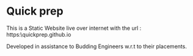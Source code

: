 # Quick prep 

This is a Static Website live over internet with the url : https:\\quickprep.github.io

Developed in assistance to Budding Engineers w.r.t to their placements.  
